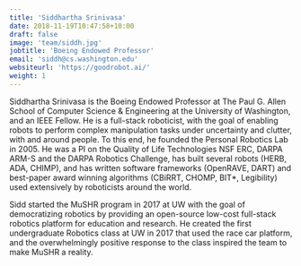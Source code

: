 ```yaml
---
title: 'Siddhartha Srinivasa'
date: 2018-11-19T10:47:58+10:00
draft: false
image: 'team/siddh.jpg'
jobtitle: 'Boeing Endowed Professor'
email: 'siddh@cs.washington.edu'
websiteurl: 'https://goodrobot.ai/'
weight: 1
---
```


Siddhartha Srinivasa is the Boeing Endowed Professor at The Paul G. Allen School of Computer Science & Engineering at the University of Washington, and an IEEE Fellow. He is a full-stack roboticist, with the goal of enabling robots to perform complex manipulation tasks under uncertainty and clutter, with and around people. To this end, he founded the Personal Robotics Lab in 2005. He was a PI on the Quality of Life Technologies NSF ERC, DARPA ARM-S and the DARPA Robotics Challenge, has built several robots (HERB, ADA, CHIMP), and has written software frameworks (OpenRAVE, DART) and best-paper award winning algorithms (CBiRRT, CHOMP, BIT\*, Legibility) used extensively by roboticists around the world. 

Sidd started the MuSHR program in 2017 at UW with the goal of democratizing robotics by providing an open-source low-cost full-stack robotics platform for education and research. He created the first  undergraduate Robotics class at UW in 2017 that used the race car platform, and the overwhelmingly positive response to the class inspired the team to make MuSHR a reality.